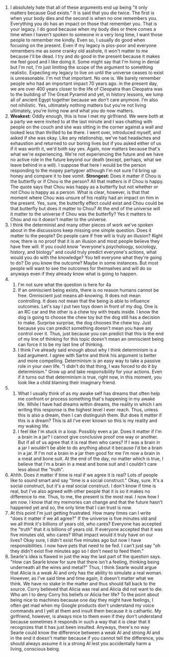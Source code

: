 1. I absolutely hate that all of these arguments end up being "it only matters because God exists." It is said that you die twice. The first is when your body dies and the second is when no one remembers you. Everything you do has an impact on those that remember you. That is your legacy. I do good because when my body dies or there comes a time when I haven't spoken to someone in a very long time, I want those people to remember me kindly. Even so, I usually do good when focusing on the present. Even if my legacy is piss-poor and everyone remembers me as some cranky old asshole, it won't matter to me because I'll be dead. I try and do good in the present because it makes me feel good and I like doing it. Some might say that I'm living in denial but I'm not, I'm just limiting the scope of the argument to something realistic. Expecting my legacy to live on until the universe ceases to exist is unreasonable. I'm not that important. No one is. We barely remember people who had an important impact 70 years ago. in the present day, we are over 400 years closer to the life of Cleopatra than Cleopatra was to the building of The Great Pyramid and yet, in history lessons, we lump all of ancient Egypt together because we don't care anymore. I'm also not nihilistic. Yes, ultimately nothing matters but you're not living ultimately, you're living now and what you do now matters.
2. **Weakest:** Oddly enough, this is how I met my girlfriend. We were both at a party we were invited to at the last minute and I was chatting with people on the couch and she was sitting in the corner against a wall and looked less than thrilled to be there. I went over, introduced myself, and asked if she was okay. Like any relationship, we've had headaches and exhaustion and returned to our boring lives but if you asked either of us if it was worth it, we'd both say yes. Again, now matters because that's what we're experiencing. We're not experiencing the future and we have no active role in the future beyond our death (except, perhaps, what we leave behind in a will). I suppose that here I would be the person responding to the mopey partygoer although I'm not sure I'd bring up honey and compare it to bee vomit.
   **Strongest:** Does it matter if Chou is the butterfly or if Chou is the person? All that matters is if Chou is happy. The quote says that Chou was happy as a butterfly but not whether or not Chou is happy as a person. What is clear, however, is that that moment where Chou was unsure of his reality had an impact on him in the present. Yes, sure, the butterfly effect could exist and Chou could be that butterfly but does it matter to Chou? At the end of the universe will it matter to the universe if Chou was the butterfly? Yes it matters to Chou and no it doesn't matter to the universe.
3. I think the determinist and many other pieces of work we've spoken about in the discussions keep missing one simple question. Does it matter to the people? Do people care if free will is truly an illusion? Right now, there is no proof that it is an illusion and most people believe they have free will. If you could know "everyone's psycholoogy, sociology, history, and biology" and could truly predict everyone's actions, what would you do with the knowledge? You tell everyone what they're going to do? Do you know the outcome? Maybe in some instances. But most people will want to see the outcomes for themselves and will do so anyways even if they already know what is going to happen. 
4.  
   1. I'm not sure what the question is here for 4a
   2. If an omniscient being exists, there is no reason humans cannot be free. Omniscient just means all-knowing. It does not mean controlling. It does not mean that the being is able to influence outcomes. Let's say I put two toys down in front of my dog. One is an RC car and the other is a chew toy with treats inside. I know the dog is going to choose the chew toy but the dog still has a decision to make. Surprise surprise, the dog chooses the chew toy. Just because you can predict something doesn't mean you have any control over it. Thus, just because you can predict that this is the end of my line of thinking for this topic doesn't mean an omniscient being can force it to be my last line of thinking.
   3. I think I've already said enough about why I think determinism is a bad argument. I agree with Sartre and think his argument is better and more compelling. Determinism is an easy way to take a passive role in your own life. "I didn't do that thing, I was forced to do it by determinism." Grow up and take responsibility for your actions. Even if it turns out that determinism is true, right now, in this moment, you look like a child blaming their imaginary friend.
5.  
   1. What I usually think of as my awake self has dreams that often help me confront or process something that's happening in my awake life. While I have had dreams within dreams, the reality in which I am writing this response is the highest level I ever reach. Thus, unless this is also a dream, then I can distinguish them. But does it matter if this is a dream? This is all I've ever known so this is my reality and my waking life.
   2. I feel like I'm stuck in a loop. Possibly even a jar. Does it matter if I'm a brain in a jar? I cannot give conclusive proof one way or another. But if all of us agree that it is real then who cares? If I was a brain in a jar I wouldn't be able to do anything about it because I'd be a brain in a jar. If I'm not a brain in a jar then good for me I'm now a brain in a meat and bone suit. At the end of the day, no matter which is true, I believe that I'm a brain in a meat and bone suit and I couldn't care less about the "truth".
6. Ahhh. Does it matter if time is real if we agree it is real? Lots of people like to sound smart and say "time is a social construct." Okay, sure. It's a social construct, but it's a real social construct. I don't know if time is real, but I've also agreed with other people that it is so it makes no difference to me. Thus, to me, the present is the most real. I now how I am now. I know that my memories can change and that the future hasn't happened yet and so, the only time that I can trust is now.
7. At this point I'm just getting frustrated. How many times can I write "does it matter if we all agree?" If the universe is five minutes old and we all think it's billions of years old, who cares? Everyone has accepted the "truth" that it is billions of years old. If everyone accepted that it was five minutes old, who cares? What impact would it truly have on our lives? Okay sure, I didn't exist five minutes ago but now I have responsibilities. I now have pets that need to be fed. I can't just say "oh they didn't exist five minutes ago so I don't need to feed them."
8. Searle's idea is flawed in just the way the last part of the question says. "How can Searle know for sure that there isn't a feeling, thinking being underneath all the wires and metal?" Thus, I think Searle would argue that Alicia is a weak AI and only has the ability to simulate a real woman. However, as I've said time and time again, it doesn't matter what we think. We have no stake in the matter and thus should fall back to the source. Corry believed that Alicia was real and Alicia did not want to die. Who am I to deny Corry his beliefs or Alicia her life? To the point about being nice to machines because one day they might have feelings, I often get mad when my Google products don't understand my voice commands and I yell at them and insult them because it is cathartic. My girlfriend, however, is always nice to them even if they don't understand because sometimes it responds in such a way that it is clear that it recognizes that it has just been insulted. Anyways, there's no way Searle could know the difference between a weak AI and strong AI and in the end it doesn't matter because if you cannot tell the difference, you should always assume it is a strong AI lest you accidentally harm a living, conscious being.

